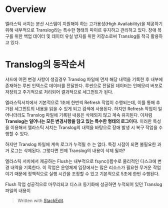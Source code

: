 # Overview

엘라스틱 서치는 분산 시스템이 지원해야 하는 고가용성(High Availability)을 제공하기 위해 내부적으로 Translog라는 특수한 형태의 파이르 유지하고 관리하고 있다. 장애 복구를 위한 백업 데이터 및 데이터 유실 방지를 위한 저장소로써 Translog를 적극 활용하고 있다. 

# Translog의 동작순서

샤드에 어떤 변경 사항이 생길경우 Translog 파일에 먼저 해당 내역을 기록한 후 내부에 존재하는 루씬 인덱스로 데이터를 전달한다. 루씬으로 전달된 데이터는 인메모리 버포로 저장되고 주기적으로 처리되어 결과적으로 세그먼트가 된다. 

엘라스틱서치에서 기본적으로 1초에 한번씩 Refresh 작업이 수행되는데, 이를 통해 추가된 세그먼트의 내용을 읽을 수 있게 되고 검색에 사용된다. 하지만 Refresh 작업이 일어나더라도 Translog 파일에 기록된 내용은 삭제되지 않고 계속 유지된다. 이처럼 **Translog는 일어나는 모든 변경사항을 담고 있는 특수한 형태의 로그이다.** 이러한 특성을 이용해서 엘라스틱 서치는 Translog의 내역을 바탕으로 장애 발생 시 복구 작업을 수행할 수 있다. 

하지만 Translog 파일에 계쏙 로그가 누적될 수 는 없다. 특정 시점이 되면 불필요한 과거 로그는 삭제된다. 그렇다면 언제 Translog의 내용이 삭제 될까?

엘라스틱 서치에서 제공하는 Flush는 내부적으로 fsync()함수로 물리적인 디스크에 변경 내역을 기록한다. 이 작업은 운영체제 입장에서는 많은 리소스가 필요한 무거운 작업이기 때문에 정책적으로 실행 시간을 조정할 수 있고 기본적으로 5초에 한번 수행된다. 

Flush 작업 성공적으로 마무리되고 디스크 동기화에 성공하면 누적되어 있던 Translog 파일의 내용이 


> Written with [StackEdit](https://stackedit.io/).
<!--stackedit_data:
eyJoaXN0b3J5IjpbMTY3NDUwNzQyOCwxNTExNTA4ODc0XX0=
-->